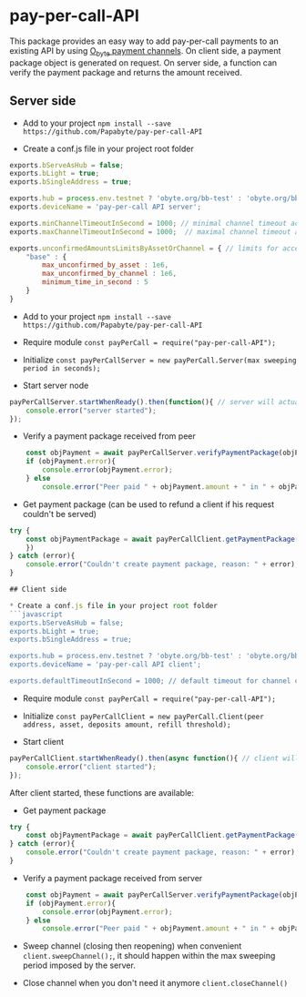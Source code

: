 # pay-per-call-API

This package provides an easy way to add pay-per-call payments to an existing API by using [O<sub>byte</sub> payment channels](https://github.com/Papabyte/aa-channels-lib/).
On client side, a payment package object is generated on request. On server side, a function can verify the payment package and returns the amount received. 

## Server side

* Add to your project `npm install --save https://github.com/Papabyte/pay-per-call-API`

* Create a conf.js file in your project root folder

```javascript
exports.bServeAsHub = false;
exports.bLight = true;
exports.bSingleAddress = true;

exports.hub = process.env.testnet ? 'obyte.org/bb-test' : 'obyte.org/bb';
exports.deviceName = 'pay-per-call API server';

exports.minChannelTimeoutInSecond = 1000; // minimal channel timeout acceptable
exports.maxChannelTimeoutInSecond = 1000;  // maximal channel timeout acceptable

exports.unconfirmedAmountsLimitsByAssetOrChannel = { // limits for accepting payments backed by unconfirmed deposit from peer
	"base" : {
		max_unconfirmed_by_asset : 1e6,
		max_unconfirmed_by_channel : 1e6,
		minimum_time_in_second : 5
	}
}

```
* Add to your project `npm install --save https://github.com/Papabyte/pay-per-call-API`

* Require module `const payPerCall = require("pay-per-call-API");`

* Initialize `const payPerCallServer = new payPerCall.Server(max sweeping period in seconds);`

* Start server node
```javascript
payPerCallServer.startWhenReady().then(function(){ // server will actually starts after the passphrase for headless wallet is entered
	console.error("server started");
});
```

* Verify a payment package received from peer

```javascript
	const objPayment = await payPerCallServer.verifyPaymentPackage(objPaymentPackage);
	if (objPayment.error){
		console.error(objPayment.error);
	} else
		console.error("Peer paid " + objPayment.amount + " in " + objPayment.asset + " using channel " + objPayment.aa_address);
```


* Get payment package (can be used to refund a client if his request couldn't be served)
```javascript
try {
	const objPaymentPackage = await payPerCallClient.getPaymentPackage(amount, aa_address).then(function(objPaymentPackage){
	})
} catch (error){
	console.error("Couldn't create payment package, reason: " + error);
}

## Client side

* Create a conf.js file in your project root folder
```javascript
exports.bServeAsHub = false;
exports.bLight = true;
exports.bSingleAddress = true;

exports.hub = process.env.testnet ? 'obyte.org/bb-test' : 'obyte.org/bb';
exports.deviceName = 'pay-per-call API client';

exports.defaultTimeoutInSecond = 1000; // default timeout for channel creation
```

* Require module `const payPerCall = require("pay-per-call-API");`

* Initialize `const payPerCallClient = new payPerCall.Client(peer address, asset, deposits amount, refill threshold);`

* Start client
```javascript
payPerCallClient.startWhenReady().then(async function(){ // client will actually starts after the passphrase for headless wallet is entered
	console.error("client started");
});
```

After client started, these functions are available:

* Get payment package
```javascript
try {
	const objPaymentPackage = await payPerCallClient.getPaymentPackage(amount)
} catch (error){
	console.error("Couldn't create payment package, reason: " + error);
}
```

* Verify a payment package received from server

```javascript
	const objPayment = await payPerCallServer.verifyPaymentPackage(objPaymentPackage);
	if (objPayment.error){
		console.error(objPayment.error);
	} else
		console.error("Peer paid " + objPayment.amount + " in " + objPayment.asset + " using channel " + objPayment.aa_address);
```

* Sweep channel (closing then reopening) when convenient `client.sweepChannel();`, it should happen within the max sweeping period imposed by the server.

* Close channel when you don't need it anymore `client.closeChannel()`
